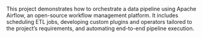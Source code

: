 This project demonstrates how to orchestrate a data pipeline using Apache Airflow, an open-source workflow management platform. It includes scheduling ETL jobs, developing custom plugins and operators tailored to the project’s requirements, and automating end-to-end pipeline execution.
